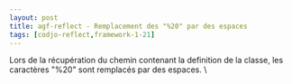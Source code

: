 ```yaml
---
layout: post
title: agf-reflect - Remplacement des "%20" par des espaces
tags: [codjo-reflect,framework-1-21]
---
```

Lors de la récupération du chemin contenant la definition de la classe, les caractères "%20" sont remplacés par des espaces.
\\